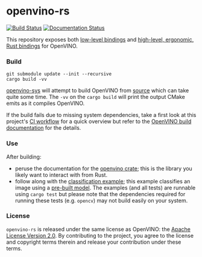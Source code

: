 # openvino-rs

[![Build Status](https://github.com/abrown/openvino-rs/workflows/Rust/badge.svg)][ci]
[![Documentation Status](https://docs.rs/openvino-rs/badge.svg)][docs]

This repository exposes both [low-level bindings][openvino-sys] and [high-level, ergonomic, Rust bindings][openvino] for 
OpenVINO.

[openvino-sys]: crates/openvino-sys
[openvino]: crates/openvino
[upstream]: crates/upstream
[docs]: https://docs.rs/openvino-rs
[ci]: https://github.com/abrown/openvino-rs/actions?query=workflow%3ARust



### Build

```shell script
git submodule update --init --recursive
cargo build -vv
```

[openvino-sys] will attempt to build OpenVINO from [source][upstream] which can take quite some time. The `-vv` on the 
`cargo build` will print the output CMake emits as it compiles OpenVINO.

If the build fails due to missing system dependencies, take a first look at this project's [CI workflow](.github/workflows) 
for a quick overview but refer to the [OpenVINO build documentation](https://github.com/openvinotoolkit/openvino/blob/master/build-instruction.md)
for the details.



### Use

After building:
  - peruse the documentation for the [openvino crate][docs]; this is the library you likely want to interact with from
  Rust.
  - follow along with the [classification example](crates/openvino/tests/classify.rs); this example classifies an image 
  using a [pre-built model](crates/openvino/tests/fixture). The examples (and all tests) are runnable using `cargo test`
  but please note that the dependencies required for running these tests (e.g. `opencv`) may not build easily on your 
  system.



### License

`openvino-rs` is released under the same license as OpenVINO: the [Apache License Version 2.0][license]. By 
contributing to the project, you agree to the license and copyright terms therein and release your contribution under
these terms.

[license]: LICENSE
